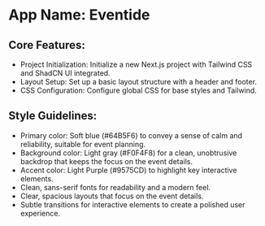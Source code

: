 # **App Name**: Eventide

## Core Features:

- Project Initialization: Initialize a new Next.js project with Tailwind CSS and ShadCN UI integrated.
- Layout Setup: Set up a basic layout structure with a header and footer.
- CSS Configuration: Configure global CSS for base styles and Tailwind.

## Style Guidelines:

- Primary color: Soft blue (#64B5F6) to convey a sense of calm and reliability, suitable for event planning.
- Background color: Light gray (#F0F4F8) for a clean, unobtrusive backdrop that keeps the focus on the event details.
- Accent color: Light Purple (#9575CD) to highlight key interactive elements.
- Clean, sans-serif fonts for readability and a modern feel.
- Clear, spacious layouts that focus on the event details.
- Subtle transitions for interactive elements to create a polished user experience.